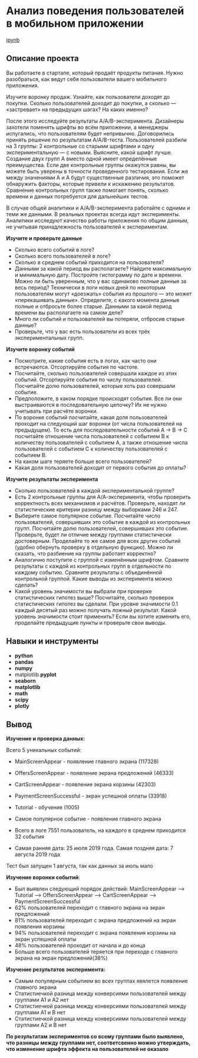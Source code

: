 # Анализ поведения пользователей в мобильном приложении

[ipynb](https://github.com/volovik-denis/yandex-practicum/blob/main/DA%2010%20Analysis%20of%20user%20behavior/Анализ%20поведения%20пользователей%20в%20мобильном%20приложении.ipynb)

## Описание проекта

Вы работаете в стартапе, который продаёт продукты питания. Нужно разобраться, как ведут себя пользователи вашего мобильного приложения. 

Изучите воронку продаж. Узнайте, как пользователи доходят до покупки. Сколько пользователей доходит до покупки, а сколько — «застревает» на предыдущих шагах? На каких именно?

После этого исследуйте результаты A/A/B-эксперимента. Дизайнеры захотели поменять шрифты во всём приложении, а менеджеры испугались, что пользователям будет непривычно. Договорились принять решение по результатам A/A/B-теста. Пользователей разбили на 3 группы: 2 контрольные со старыми шрифтами и одну экспериментальную — с новыми. Выясните, какой шрифт лучше.
Создание двух групп A вместо одной имеет определённые преимущества. Если две контрольные группы окажутся равны, вы можете быть уверены в точности проведенного тестирования. Если же между значениями A и A будут существенные различия, это поможет обнаружить факторы, которые привели к искажению результатов. Сравнение контрольных групп также помогает понять, сколько времени и данных потребуется для дальнейших тестов.

В случае общей аналитики и A/A/B-эксперимента работайте с одними и теми же данными. В реальных проектах всегда идут эксперименты. Аналитики исследуют качество работы приложения по общим данным, не учитывая принадлежность пользователей к экспериментам.

**Изучите и проверьте данные**

* Сколько всего событий в логе?
* Сколько всего пользователей в логе?
* Сколько в среднем событий приходится на пользователя?
* Данными за какой период вы располагаете? Найдите максимальную и минимальную дату. Постройте гистограмму по дате и времени. Можно ли быть уверенным, что у вас одинаково полные данные за весь период? Технически в логи новых дней по некоторым пользователям могут «доезжать» события из прошлого — это может «перекашивать данные». Определите, с какого момента данные полные и отбросьте более старые. Данными за какой период времени вы располагаете на самом деле?
* Много ли событий и пользователей вы потеряли, отбросив старые данные?
* Проверьте, что у вас есть пользователи из всех трёх экспериментальных групп.

**Изучите воронку событий**

* Посмотрите, какие события есть в логах, как часто они встречаются. Отсортируйте события по частоте.
* Посчитайте, сколько пользователей совершали каждое из этих событий. Отсортируйте события по числу пользователей. Посчитайте долю пользователей, которые хоть раз совершали событие.
* Предположите, в каком порядке происходят события. Все ли они выстраиваются в последовательную цепочку? Их не нужно учитывать при расчёте воронки.
* По воронке событий посчитайте, какая доля пользователей проходит на следующий шаг воронки (от числа пользователей на предыдущем). То есть для последовательности событий A → B → C посчитайте отношение числа пользователей с событием B к количеству пользователей с событием A, а также отношение числа пользователей с событием C к количеству пользователей с событием B.
* На каком шаге теряете больше всего пользователей?
* Какая доля пользователей доходит от первого события до оплаты?

**Изучите результаты эксперимента**

* Сколько пользователей в каждой экспериментальной группе?
* Есть 2 контрольные группы для А/А-эксперимента, чтобы проверить корректность всех механизмов и расчётов. Проверьте, находят ли статистические критерии разницу между выборками 246 и 247.
* Выберите самое популярное событие. Посчитайте число пользователей, совершивших это событие в каждой из контрольных групп. Посчитайте долю пользователей, совершивших это событие. Проверьте, будет ли отличие между группами статистически достоверным. Проделайте то же самое для всех других событий (удобно обернуть проверку в отдельную функцию). Можно ли сказать, что разбиение на группы работает корректно?
* Аналогично поступите с группой с изменённым шрифтом. Сравните результаты с каждой из контрольных групп в отдельности по каждому событию. Сравните результаты с объединённой контрольной группой. Какие выводы из эксперимента можно сделать?
* Какой уровень значимости вы выбрали при проверке статистических гипотез выше? Посчитайте, сколько проверок статистических гипотез вы сделали. При уровне значимости 0.1 каждый десятый раз можно получать ложный результат. Какой уровень значимости стоит применить? Если вы хотите изменить его, проделайте предыдущие пункты и проверьте свои выводы.

## Навыки и инструменты

- **python**
- **pandas**
- **numpy**
- matplotlib.**pyplot**
- **seaborn**
- **matplotlib**
- **math**
- **scipy**
- **plotly**

## Вывод

**Изучение и проверка данных:**

Всего 5 уникальных событий:
* MainScreenAppear - появление главного экрана (117328)
* OffersScreenAppear - появление экрана предложений (46333)
* CartScreenAppear - появление экрана корзины (42303)
* PaymentScreenSuccessful - экран успешной оплаты (33918)
* Tutorial - обучение (1005)


* Самое популярное событие - появление главного экрана
* Всего в логе 7551 пользователь, на каждого в среднем приходится 32 события
* Самая ранняя дата: 25 июля 2019 года. Самая поздняя дата: 7 августа 2019 года

Тест был запущен 1 августа, так как данных за июль мало

**Изучение воронки событий**:

* Был выявлен следующий порядок действий: MainScreenAppear --> Tutorial --> OffersScreenAppear --> CartScreenAppear --> PaymentScreenSuccessful
* 62% пользователей переходит с главного экрана на экран предложений
* 81% пользователей переходит с экрана предложений на экран появления корзины
* 94% пользователей переходит с экрана появления корзины на экран успешной оплаты
* 48% пользователей проходит от начала и до конца
* Больше всего пользователей теряется при переходе с главного экрана на экран предложений(38%)

**Изучение результатов эксперимента:**

* Самым популярным событием во всех группах явялется появление главного экрана
* Статистиечкой разница между конверсиями пользователей между группами A1 и A2 нет
* Статистиечкой разница между конверсиями пользователей между группами A1 и B нет
* Статистиечкой разница между конверсиями пользователей между группами A2 и B нет

**По результатам экспериментов со всему группами было выявлено, что разницы между группами нет, соответсвенно можно утверждать, что изменение шрифта эффекта на пользователей не оказало**
